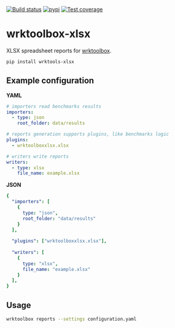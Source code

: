 [![Build status](https://robertoprevato.visualstudio.com/wrktoolbox/_apis/build/status/wrktoolbox-xlsx-CI)](https://robertoprevato.visualstudio.com/wrktoolbox/_build/latest?definitionId=20) [![pypi](https://img.shields.io/pypi/v/wrktools-xlsx.svg?color=blue)](https://pypi.org/project/wrktools-xlsx/) [![Test coverage](https://img.shields.io/azure-devops/coverage/robertoprevato/wrktoolbox/20.svg)](https://robertoprevato.visualstudio.com/wrktoolbox/_build?definitionId=20)

# wrktoolbox-xlsx
XLSX spreadsheet reports for [wrktoolbox](https://github.com/RobertoPrevato/wrktoolbox).

```bash
pip install wrktools-xlsx
```

## Example configuration

**YAML**
```yaml
# importers read benchmarks results
importers:
  - type: json
    root_folder: data/results

# reports generation supports plugins, like benchmarks logic
plugins:
  - wrktoolboxxlsx.xlsx

# writers write reports
writers:
  - type: xlsx
    file_name: example.xlsx

```

**JSON**
```yaml
{
  "importers": [
    {
      type: "json",
      root_folder: "data/results"
    }
  ],
  
  "plugins": ["wrktoolboxxlsx.xlsx"],
  
  "writers": [
    {
      type: "xlsx",
      file_name: "example.xlsx"
    }
  ],
}

```

## Usage
```bash
wrktoolbox reports --settings configuration.yaml
```